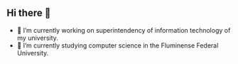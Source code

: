 ## Hi there 👋

- 🔭 I’m currently working on superintendency of information technology of my university.
- 🌱 I’m currently studying computer science in the Fluminense Federal University.
  
<!--
**MarcosCompUff/MarcosCompUff** is a ✨ _special_ ✨ repository because its `README.md` (this file) appears on your GitHub profile.

Here are some ideas to get you started:

- 🔭 I’m currently working on ...
- 🌱 I’m currently learning ...
- 👯 I’m looking to collaborate on ...
- 🤔 I’m looking for help with ...
- 💬 Ask me about ...
- 📫 How to reach me: ...
- 😄 Pronouns: ...
- ⚡ Fun fact: ...
-->
